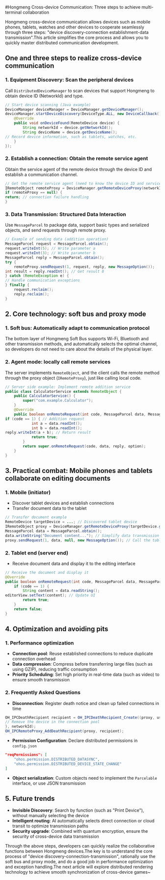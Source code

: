 
#Hongmeng Cross-device Communication: Three steps to achieve multi-terminal collaboration

Hongmeng cross-device communication allows devices such as mobile phones, tablets, watches and other devices to cooperate seamlessly through three steps: "device discovery-connection establishment-data transmission".This article simplifies the core process and allows you to quickly master distributed communication development.


## One and three steps to realize cross-device communication
### 1. Equipment Discovery: Scan the peripheral devices
Call `DistributedDeviceManager` to scan devices that support Hongmeng to obtain device ID (NetworkId) and type.
```java
// Start device scanning (Java example)
DeviceManager deviceManager = DeviceManager.getDeviceManager();  
deviceManager.startDeviceDiscovery(DeviceType.ALL, new DeviceCallback() {  
    @Override  
    public void onDeviceFound(RemoteDevice device) {  
        String networkId = device.getNetworkId();  
        String deviceName = device.getDeviceName();  
// Record device information, such as tablets, watches, etc.
    }  
});  
```

### 2. Establish a connection: Obtain the remote service agent
Obtain the service agent of the remote device through the device ID and establish a communication channel.
```java
// Get the remote service agent (need to know the device ID and service name)
IRemoteObject remoteProxy = DeviceManager.getRemoteDeviceProxy(networkId, "com.example.service");  
if (remoteProxy == null) {  
return; // connection failure handling
}  
```

### 3. Data Transmission: Structured Data Interaction
Use `MessageParcel` to package data, support basic types and serialized objects, and send requests through remote proxy.
```java
// Example of sending data (addition operation)
MessageParcel request = MessageParcel.obtain();  
request.writeInt(5); // Write parameter a
request.writeInt(3); // Write parameter b
MessageParcel reply = MessageParcel.obtain();  
try {  
    remoteProxy.sendRequest(1, request, reply, new MessageOption());  
int result = reply.readInt(); // Get result 8
} catch (RemoteException e) {  
// Handle communication exceptions
} finally {  
    request.reclaim();  
    reply.reclaim();  
}  
```


## 2. Core technology: soft bus and proxy mode
### 1. Soft bus: Automatically adapt to communication protocol
The bottom layer of Hongmeng Soft Bus supports Wi-Fi, Bluetooth and other transmission methods, and automatically selects the optimal channel, so developers do not need to care about the details of the physical layer.

### 2. Agent mode: locally call remote services
The server implements `RemoteObject`, and the client calls the remote method through the proxy object (`IRemoteProxy`), just like calling local code.
```java
// Server side example: Implement remote addition service
public class CalculatorService extends RemoteObject {  
    public CalculatorService() {  
        super("com.example.Calculator");  
    }  
    @Override  
    public boolean onRemoteRequest(int code, MessageParcel data, MessageParcel reply, MessageOption option) {  
if (code == 1) { // Addition request
            int a = data.readInt();  
            int b = data.readInt();  
reply.writeInt(a + b); // Return result
            return true;  
        }  
        return super.onRemoteRequest(code, data, reply, option);  
    }  
}  
```


## 3. Practical combat: Mobile phones and tablets collaborate on editing documents
### 1. Mobile (initiator)
- Discover tablet devices and establish connections
- Transfer document data to the tablet
```java
// Transfer document example
RemoteDevice targetDevice = ...; // Discovered tablet device
IRemoteObject proxy = DeviceManager.getRemoteDeviceProxy(targetDevice.getNetworkId(), "com.example.Editor");  
MessageParcel data = MessageParcel.obtain();  
data.writeString("Document content..."); // Simplify data transmission
proxy.sendRequest(1, data, null, new MessageOption()); // Call the tablet to open the document
```

### 2. Tablet end (server end)
- Receive document data and display it to the editing interface
```java
// Receive the document and display it
@Override  
public boolean onRemoteRequest(int code, MessageParcel data, MessageParcel reply, MessageOption option) {  
    if (code == 1) {  
        String content = data.readString();  
editorView.setText(content); // Update UI
        return true;  
    }  
    return false;  
}  
```


## 4. Optimization and avoiding pits
### 1. Performance optimization
- **Connection pool**: Reuse established connections to reduce duplicate connection overhead
- **Data compression**: Compress before transferring large files (such as using GZIP), reducing traffic consumption
- **Priority Scheduling**: Set high priority in real-time data (such as video) to ensure smooth transmission

### 2. Frequently Asked Questions
- **Disconnection**: Register death notice and clean up failed connections in time
```java
OH_IPCDeathRecipient recipient = OH_IPCDeathRecipient_Create((proxy, userData) -> {  
// Remove the device in the connection pool
}, networkId);  
OH_IPCRemoteProxy_AddDeathRecipient(proxy, recipient);  
```  
- **Permission Configuration**: Declare distributed permissions in `config.json`
```json
"reqPermissions": [  
    "ohos.permission.DISTRIBUTED_DATASYNC",  
    "ohos.permission.DISTRIBUTED_DEVICE_STATE_CHANGE"  
]  
```  
- **Object serialization**: Custom objects need to implement the `Parcelable` interface, or use JSON transmission


## 5. Future trends
- **Invisible Discovery**: Search by function (such as "Print Device"), without manually selecting the device
- **Intelligent routing**: AI automatically selects direct connection or cloud transit to optimize transmission paths
- **Security upgrade**: Combined with quantum encryption, ensure the security of cross-device data transmission


Through the above steps, developers can quickly realize the collaborative functions between Hongmeng devices.The key is to understand the core process of "device discovery-connection-transmission", rationally use the soft bus and proxy mode, and do a good job in performance optimization and exception handling.The next article will explore distributed rendering technology to achieve smooth synchronization of cross-device games~
